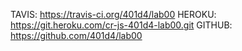 TAVIS: https://travis-ci.org/401d4/lab00
HEROKU: https://git.heroku.com/cr-js-401d4-lab00.git
GITHUB: https://github.com/401d4/lab00